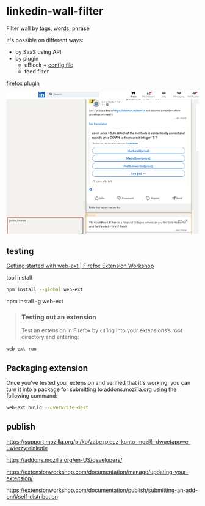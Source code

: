 # linkedin-wall-filter
Filter wall by tags, words, phrase

It's possible on different ways:
+ by SaaS using API
+ by plugin
  + uBlock + [config file](ublock.txt)
  + feed filter

[firefox plugin](https://extensionworkshop.com/documentation/publish/submitting-an-add-on/#self-distribution)

![filter](screen/filter1.png)

## testing

[Getting started with web-ext | Firefox Extension Workshop](https://extensionworkshop.com/documentation/develop/getting-started-with-web-ext/)

tool install
```bash
npm install --global web-ext
```
npm install -g web-ext


> ### Testing out an extension
>
> Test an extension in Firefox by `cd`'ing into your extensions’s root directory and entering:
```bash
web-ext run
```


## Packaging extension

Once you've tested your extension and verified that it's working, you can turn it into a package for submitting to addons.mozilla.org using the following command:

```bash
web-ext build --overwrite-dest 
```

##  publish

https://support.mozilla.org/pl/kb/zabezpiecz-konto-mozilli-dwuetapowe-uwierzytelnienie

https://addons.mozilla.org/en-US/developers/


https://extensionworkshop.com/documentation/manage/updating-your-extension/

https://extensionworkshop.com/documentation/publish/submitting-an-add-on/#self-distribution
